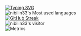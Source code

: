
[![Typing SVG](https://readme-typing-svg.herokuapp.com?color=%2336BCF7&lines=Hi~here)](https://git.io/typing-svg)           
![nibilin33's Most used languages](https://github-readme-stats.vercel.app/api/top-langs/?username=nibilin33&layout=compact&hide_border=true&langs_count=10)   
[![GitHub Streak](https://github-readme-streak-stats.herokuapp.com/?user=nibilin33)](https://git.io/streak-stats)   
![nibilin33's visitor](https://visitor-badge.glitch.me/badge?page_id=nibilin33)   
![Metrics](https://metrics.lecoq.io/nibilin33?template=classic&base.header=0&isocalendar=1&isocalendar.duration=half-year&config.timezone=Africa%2FMogadishu)


<!--
**nibilin33/nibilin33** is a ✨ _special_ ✨ repository because its `README.md` (this file) appears on your GitHub profile.

Here are some ideas to get you started:

- 🔭 I’m currently working on ...
- 🌱 I’m currently learning ...
- 👯 I’m looking to collaborate on ...
- 🤔 I’m looking for help with ...
- 💬 Ask me about ...
- 📫 How to reach me: ...
- 😄 Pronouns: ...
- ⚡ Fun fact: ...
-->
